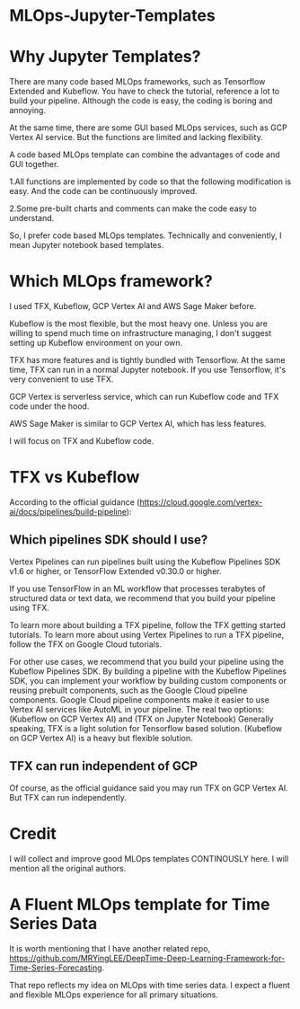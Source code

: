 # MLOps-Jupyter-Templates

# Why Jupyter Templates?
There are many code based MLOps frameworks, such as Tensorflow Extended and Kubeflow. You have to check the tutorial, reference a lot to build your pipeline. Although the code is easy, the coding is boring and annoying.

At the same time, there are some GUI based MLOps services, such as GCP Vertex AI service. But the functions are limited and lacking flexibility.

A code based MLOps template can combine the advantages of code and GUI together.

1.All functions are implemented by code so that the following modification is easy. And the code can be continuously improved. 

2.Some pre-built charts and comments can make the code easy to understand.

So, I prefer code based MLOps templates. Technically and conveniently, I mean Jupyter notebook based templates.

# Which MLOps framework?
I used TFX, Kubeflow, GCP Vertex AI and AWS Sage Maker before.

Kubeflow is the most flexible, but the most heavy one. Unless you are willing to spend much time on infrastructure managing, I don't suggest setting up Kubeflow environment on your own.

TFX has more features and is tightly bundled with Tensorflow. At the same time, TFX can run in a normal Jupyter notebook. If you use Tensorflow, it's very convenient to use TFX.

GCP Vertex is serverless service, which can run Kubeflow code and TFX code under the hood.

AWS Sage Maker is similar to GCP Vertex AI, which has less features.

I will focus on TFX and Kubeflow code.

# TFX vs Kubeflow
According to the official guidance (https://cloud.google.com/vertex-ai/docs/pipelines/build-pipeline):

## Which pipelines SDK should I use?
Vertex Pipelines can run pipelines built using the Kubeflow Pipelines SDK v1.6 or higher, or TensorFlow Extended v0.30.0 or higher.

If you use TensorFlow in an ML workflow that processes terabytes of structured data or text data, we recommend that you build your pipeline using TFX.

To learn more about building a TFX pipeline, follow the TFX getting started tutorials.
To learn more about using Vertex Pipelines to run a TFX pipeline, follow the TFX on Google Cloud tutorials.

For other use cases, we recommend that you build your pipeline using the Kubeflow Pipelines SDK. By building a pipeline with the Kubeflow Pipelines SDK, you can implement your workflow by building custom components or reusing prebuilt components, such as the Google Cloud pipeline components. Google Cloud pipeline components make it easier to use Vertex AI services like AutoML in your pipeline.
The real two options: (Kubeflow on GCP Vertex AI) and (TFX on Jupyter Notebook)
Generally speaking, TFX is a light solution for Tensorflow based solution. (Kubeflow on GCP Vertex AI) is a heavy but flexible solution.

## TFX can run independent of GCP
Of course, as the official guidance said you may run TFX on GCP Vertex AI. But TFX can run independently.

# Credit
I will collect and improve good MLOps templates CONTINOUSLY here. I will mention all the original authors.

# A Fluent MLOps template for Time Series Data

It is worth mentioning that I have another related repo, 
https://github.com/MRYingLEE/DeepTime-Deep-Learning-Framework-for-Time-Series-Forecasting. 

That repo reflects my idea on MLOps with time series data. 
I expect a fluent and flexible MLOps experience for all primary situations.
